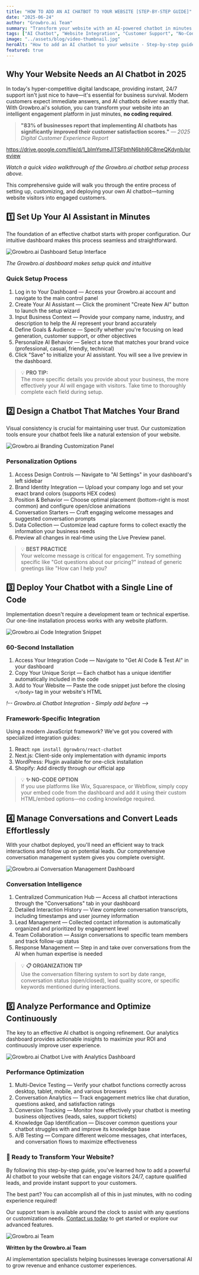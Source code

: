 ```yaml
---
title: "HOW TO ADD AN AI CHATBOT TO YOUR WEBSITE [STEP-BY-STEP GUIDE]"
date: "2025-06-24"
author: "Growbro.ai Team"
summary: "Transform your website with an AI-powered chatbot in minutes! Our comprehensive step-by-step guide walks you through everything from setup to optimization, helping you boost engagement and provide 24/7 customer support."
tags: ["AI Chatbot", "Website Integration", "Customer Support", "No-Code", "Conversational AI"]
image: "../assets/blog/video-thumbnail.jpg"
heroAlt: "How to add an AI chatbot to your website - Step-by-step guide with robot assistant interface"
featured: true
---
```


## Why Your Website Needs an AI Chatbot in 2025

In today's hyper-competitive digital landscape, providing instant, 24/7 support isn't just nice to have—it's essential for business survival. Modern customers expect immediate answers, and AI chatbots deliver exactly that. With Growbro.ai's solution, you can transform your website into an intelligent engagement platform in just minutes, **no coding required**.

> **"83% of businesses report that implementing AI chatbots has significantly improved their customer satisfaction scores."** — *2025 Digital Customer Experience Report*

https://drive.google.com/file/d/1_blmYsmeJlTSFbthN6bhI6C8meQKdynb/preview

*Watch a quick video walkthrough of the Growbro.ai chatbot setup process above.*

This comprehensive guide will walk you through the entire process of setting up, customizing, and deploying your own AI chatbot—turning website visitors into engaged customers.

## 1️⃣ Set Up Your AI Assistant in Minutes

The foundation of an effective chatbot starts with proper configuration. Our intuitive dashboard makes this process seamless and straightforward.

![Growbro.ai Dashboard Setup Interface](/assets/blog/chatbot-dashboard-setup.png)

*The Growbro.ai dashboard makes setup quick and intuitive*

### Quick Setup Process

1. Log in to Your Dashboard — Access your Growbro.ai account and navigate to the main control panel
2. Create Your AI Assistant — Click the prominent "Create New AI" button to launch the setup wizard
3. Input Business Context — Provide your company name, industry, and description to help the AI represent your brand accurately
4. Define Goals & Audience — Specify whether you're focusing on lead generation, customer support, or other objectives
5. Personalize AI Behavior — Select a tone that matches your brand voice (professional, casual, friendly, technical)
6. Click "Save" to initialize your AI assistant. You will see a live preview in the dashboard.

> 💡 **PRO TIP:**  
> The more specific details you provide about your business, the more effectively your AI will engage with visitors. Take time to thoroughly complete each field during setup.

## 2️⃣ Design a Chatbot That Matches Your Brand

Visual consistency is crucial for maintaining user trust. Our customization tools ensure your chatbot feels like a natural extension of your website.

![Growbro.ai Branding Customization Panel](../assets/blog/chatbot-customization-panel.png)

### Personalization Options

1. Access Design Controls — Navigate to "AI Settings" in your dashboard's left sidebar
2. Brand Identity Integration — Upload your company logo and set your exact brand colors (supports HEX codes)
3. Position & Behavior — Choose optimal placement (bottom-right is most common) and configure open/close animations
4. Conversation Starters — Craft engaging welcome messages and suggested conversation prompts
5. Data Collection — Customize lead capture forms to collect exactly the information your business needs
6. Preview all changes in real-time using the Live Preview panel.

> 💡 **BEST PRACTICE**  
> Your welcome message is critical for engagement. Try something specific like "Got questions about our pricing?" instead of generic greetings like "How can I help you?

## 3️⃣ Deploy Your Chatbot with a Single Line of Code

Implementation doesn't require a development team or technical expertise. Our one-line installation process works with any website platform.

![Growbro.ai Code Integration Snippet](../assets/blog/chatbot-embed-code-snippet.png)

### 60-Second Installation

1. Access Your Integration Code — Navigate to "Get AI Code & Test AI" in your dashboard
2. Copy Your Unique Script — Each chatbot has a unique identifier automatically included in the code
3. Add to Your Website — Paste the code snippet just before the closing `</body>` tag in your website's HTML


*!-- Growbro.ai Chatbot Integration - Simply add before </body> -->*

<script 
  src="https://cdn.growbro.ai/chatbot.js" 
  id="growbro-chat" 
  data-bot-id="YOUR_BOT_ID">
</script>


### Framework-Specific Integration

Using a modern JavaScript framework? We've got you covered with specialized integration guides:

1. React: `npm install @growbro/react-chatbot`
2. Next.js: Client-side only implementation with dynamic imports
3. WordPress: Plugin available for one-click installation
4. Shopify: Add directly through our official app

> 💡 **✨ NO-CODE OPTION**  
> If you use platforms like Wix, Squarespace, or Webflow, simply copy your embed code from the dashboard and add it using their custom HTML/embed options—no coding knowledge required.

## 4️⃣ Manage Conversations and Convert Leads Effortlessly

With your chatbot deployed, you'll need an efficient way to track interactions and follow up on potential leads. Our comprehensive conversation management system gives you complete oversight.

![Growbro.ai Conversation Management Dashboard](../assets/blog/chatbot-conversations-view.png)


### Conversation Intelligence

1. Centralized Communication Hub — Access all chatbot interactions through the "Conversations" tab in your dashboard
2. Detailed Interaction History — View complete conversation transcripts, including timestamps and user journey information
3. Lead Management — Collected contact information is automatically organized and prioritized by engagement level 
4. Team Collaboration — Assign conversations to specific team members and track follow-up status
5. Response Management — Step in and take over conversations from the AI when human expertise is needed

> 💡 **📋 ORGANIZATION TIP**  
> Use the conversation filtering system to sort by date range, conversation status (open/closed), lead quality score, or specific keywords mentioned during interactions.

## 5️⃣ Analyze Performance and Optimize Continuously

The key to an effective AI chatbot is ongoing refinement. Our analytics dashboard provides actionable insights to maximize your ROI and continuously improve user experience.

![Growbro.ai Chatbot Live with Analytics Dashboard](../assets/blog/chatbot-live-on-website.png)



### Performance Optimization

1. Multi-Device Testing — Verify your chatbot functions correctly across desktop, tablet, mobile, and various browsers
2. Conversation Analytics — Track engagement metrics like chat duration, questions asked, and satisfaction ratings
3. Conversion Tracking — Monitor how effectively your chatbot is meeting business objectives (leads, sales, support tickets)
4. Knowledge Gap Identification — Discover common questions your chatbot struggles with and improve its knowledge base
5. A/B Testing — Compare different welcome messages, chat interfaces, and conversation flows to maximize effectiveness

<div class="conclusion-box">
  <h3>🌟 Ready to Transform Your Website?</h3>
  <p>By following this step-by-step guide, you've learned how to add a powerful AI chatbot to your website that can engage visitors 24/7, capture qualified leads, and provide instant support to your customers.</p>
  <p>The best part? You can accomplish all of this in just minutes, with no coding experience required!</p>
  <p>Our support team is available around the clock to assist with any questions or customization needs. <a href="https://growbro.ai/contact" class="cta-link">Contact us today</a> to get started or explore our advanced features.</p>
</div>


<div class="author-section">
  <img src="../assets/blog/team-avatar.jpg" alt="Growbro.ai Team" class="author-image" />
  <div class="author-info">
    <p><strong>Written by the Growbro.ai Team</strong></p>
    <p>AI implementation specialists helping businesses leverage conversational AI to grow revenue and enhance customer experiences.</p>
  </div>
</div>
